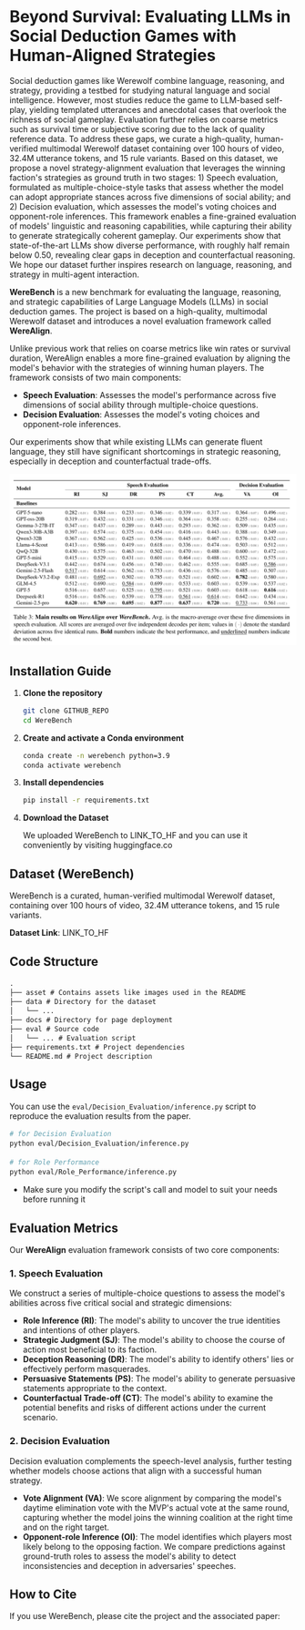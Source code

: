 # Beyond Survival: Evaluating LLMs in Social Deduction Games with Human-Aligned Strategies

Social deduction games like Werewolf combine language, reasoning, and strategy, providing a testbed for studying natural language and social intelligence. However, most studies reduce the game to LLM-based self-play, yielding templated utterances and anecdotal cases that overlook the richness of social gameplay. Evaluation further relies on coarse metrics such as survival time or subjective scoring due to the lack of quality reference data. To address these gaps, we curate a high-quality, human-verified multimodal Werewolf dataset containing over 100 hours of video, 32.4M utterance tokens, and 15 rule variants. Based on this dataset, we propose a novel strategy-alignment evaluation that leverages the winning faction's strategies as ground truth in two stages: 1) Speech evaluation, formulated as multiple-choice-style tasks that assess whether the model can adopt appropriate stances across five dimensions of social ability; and 2) Decision evaluation, which assesses the model's voting choices and opponent-role inferences. This framework enables a fine-grained evaluation of models' linguistic and reasoning capabilities, while capturing their ability to generate strategically coherent gameplay. Our experiments show that state-of-the-art LLMs show diverse performance, with roughly half remain below 0.50, revealing clear gaps in deception and counterfactual reasoning. We hope our dataset further inspires research on language, reasoning, and strategy in multi-agent interaction.

**WereBench** is a new benchmark for evaluating the language, reasoning, and strategic capabilities of Large Language Models (LLMs) in social deduction games. The project is based on a high-quality, multimodal Werewolf dataset and introduces a novel evaluation framework called **WereAlign**.

Unlike previous work that relies on coarse metrics like win rates or survival duration, WereAlign enables a more fine-grained evaluation by aligning the model's behavior with the strategies of winning human players. The framework consists of two main components:
*   **Speech Evaluation**: Assesses the model's performance across five dimensions of social ability through multiple-choice questions.
*   **Decision Evaluation**: Assesses the model's voting choices and opponent-role inferences.

Our experiments show that while existing LLMs can generate fluent language, they still have significant shortcomings in strategic reasoning, especially in deception and counterfactual trade-offs.

![WereAlign Framework](asset/evaluation.png)

## Installation Guide

1.  **Clone the repository**
    ```bash
    git clone GITHUB_REPO
    cd WereBench
    ```

2.  **Create and activate a Conda environment**
    ```bash
    conda create -n werebench python=3.9
    conda activate werebench
    ```

3.  **Install dependencies**
    ```bash
    pip install -r requirements.txt
    ```

4.  **Download the Dataset**
    
    We uploaded WereBench to LINK_TO_HF and you can use it conveniently by visiting huggingface.co

## Dataset (WereBench)

WereBench is a curated, human-verified multimodal Werewolf dataset, containing over 100 hours of video, 32.4M utterance tokens, and 15 rule variants.

**Dataset Link**: LINK_TO_HF

## Code Structure

```
.
├── asset # Contains assets like images used in the README
├── data # Directory for the dataset
│   └── ...
├── docs # Directory for page deployment
├── eval # Source code
│   └── ... # Evaluation script
├── requirements.txt # Project dependencies
└── README.md # Project description
```

## Usage

You can use the `eval/Decision_Evaluation/inference.py` script to reproduce the evaluation results from the paper.

```bash
# for Decision Evaluation
python eval/Decision_Evaluation/inference.py

# for Role Performance
python eval/Role_Performance/inference.py
```
*   Make sure you modify the script's call and model to suit your needs before running it

## Evaluation Metrics

Our **WereAlign** evaluation framework consists of two core components:

### 1. Speech Evaluation

We construct a series of multiple-choice questions to assess the model's abilities across five critical social and strategic dimensions:

*   **Role Inference (RI)**: The model's ability to uncover the true identities and intentions of other players.
*   **Strategic Judgment (SJ)**: The model's ability to choose the course of action most beneficial to its faction.
*   **Deception Reasoning (DR)**: The model's ability to identify others' lies or effectively perform masquerades.
*   **Persuasive Statements (PS)**: The model's ability to generate persuasive statements appropriate to the context.
*   **Counterfactual Trade-off (CT)**: The model's ability to examine the potential benefits and risks of different actions under the current scenario.

### 2. Decision Evaluation

Decision evaluation complements the speech-level analysis, further testing whether models choose actions that align with a successful human strategy.

*   **Vote Alignment (VA)**: We score alignment by comparing the model's daytime elimination vote with the MVP's actual vote at the same round, capturing whether the model joins the winning coalition at the right time and on the right target.
*   **Opponent-role Inference (OI)**: The model identifies which players most likely belong to the opposing faction. We compare predictions against ground-truth roles to assess the model's ability to detect inconsistencies and deception in adversaries' speeches.

## How to Cite

If you use WereBench, please cite the project and the associated paper:
